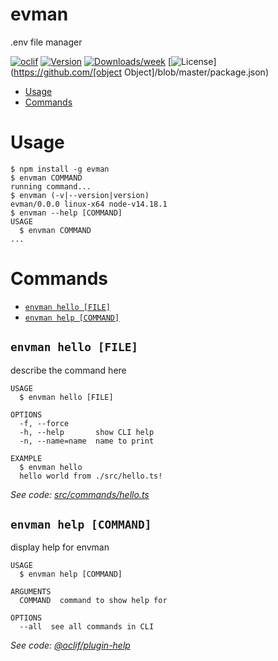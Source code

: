 evman
=====

.env file manager

[![oclif](https://img.shields.io/badge/cli-oclif-brightgreen.svg)](https://oclif.io)
[![Version](https://img.shields.io/npm/v/evman.svg)](https://npmjs.org/package/evman)
[![Downloads/week](https://img.shields.io/npm/dw/evman.svg)](https://npmjs.org/package/evman)
[![License](https://img.shields.io/npm/l/evman.svg)](https://github.com/[object Object]/blob/master/package.json)

<!-- toc -->
* [Usage](#usage)
* [Commands](#commands)
<!-- tocstop -->
# Usage
<!-- usage -->
```sh-session
$ npm install -g evman
$ envman COMMAND
running command...
$ envman (-v|--version|version)
evman/0.0.0 linux-x64 node-v14.18.1
$ envman --help [COMMAND]
USAGE
  $ envman COMMAND
...
```
<!-- usagestop -->
# Commands
<!-- commands -->
* [`envman hello [FILE]`](#envman-hello-file)
* [`envman help [COMMAND]`](#envman-help-command)

## `envman hello [FILE]`

describe the command here

```
USAGE
  $ envman hello [FILE]

OPTIONS
  -f, --force
  -h, --help       show CLI help
  -n, --name=name  name to print

EXAMPLE
  $ envman hello
  hello world from ./src/hello.ts!
```

_See code: [src/commands/hello.ts](https://github.com/gustavofsantos/envman/blob/v0.0.0/src/commands/hello.ts)_

## `envman help [COMMAND]`

display help for envman

```
USAGE
  $ envman help [COMMAND]

ARGUMENTS
  COMMAND  command to show help for

OPTIONS
  --all  see all commands in CLI
```

_See code: [@oclif/plugin-help](https://github.com/oclif/plugin-help/blob/v3.2.3/src/commands/help.ts)_
<!-- commandsstop -->
